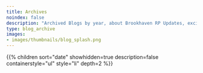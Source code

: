 ```yaml
---
title: Archives
noindex: false
description: "Archived Blogs by year, about Brookhaven RP Updates, exciting news, and new findings"
type: blog_archive
images:
- images/thumbnails/blog_splash.png
---
```




{{% children sort="date" showhidden=true description=false containerstyle="ul" style="li"  depth=2 %}}